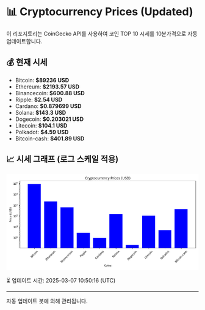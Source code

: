 
# 📊 Cryptocurrency Prices (Updated)

이 리포지토리는 CoinGecko API를 사용하여 코인 TOP 10 시세를 10분가격으로 자동 업데이트합니다.

## 💰 현재 시세
- Bitcoin: **$89236 USD**
- Ethereum: **$2193.57 USD**
- Binancecoin: **$600.88 USD**
- Ripple: **$2.54 USD**
- Cardano: **$0.879699 USD**
- Solana: **$143.3 USD**
- Dogecoin: **$0.203021 USD**
- Litecoin: **$104.1 USD**
- Polkadot: **$4.59 USD**
- Bitcoin-cash: **$401.89 USD**

## 📈 시세 그래프 (로그 스케일 적용)
![Crypto Prices](crypto_prices.png)

⏳ 업데이트 시간: 2025-03-07 10:50:16 (UTC)

---
자동 업데이트 봇에 의해 관리됩니다.
